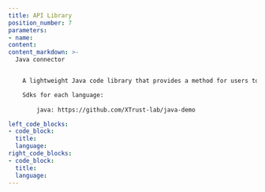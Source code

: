 ```yaml
---
title: API Library
position_number: 7
parameters:
- name:
content:
content_markdown: >-
  Java connector


    A lightweight Java code library that provides a method for users to directly call the API

    Sdks for each language:
        
        java: https://github.com/XTrust-lab/java-demo

left_code_blocks:
- code_block:
  title:
  language:
right_code_blocks:
- code_block:
  title:
  language:
---
```

